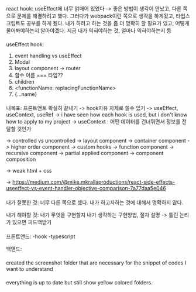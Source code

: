 react hook: useEffect에 너무 얽매어 있었다 -> 좋은 방법이 생각이 안났고, 다른 쪽으로 문제를 해결하려고 했다.
그러다가 webpack이런 쪽으로 생각을 하게됬고, 타입스크립트도 공부를 하게 됬다.
내가 하려고 하는 것을 좀 더 명확히 할 필요가 있고, 어떻게 물어봐야하는지 알아야겠다.
지금 내가 익혀야하는 것, 얼마나 익혀야하는지 등

####

useEffect hook:

1. event handling vs useEffect
2. Modal
3. layout component -> router
4. 함수 이름 === 타입??
5. children
6. <functionName: replacingFunctionName>
7. {...name}

####

내목표:
프론트앤트 확실히 끝내기
-> hook자유 자제로 쓸수 있기
-> useEffect, useContext, useRef
-> i have seen how each hook is used, but i don't know how to apply to my project
-> useContext : 어떤 데이터를 건너뛰면서 정보를 전달할 것인가

-> controlled vs uncontrolled
-> layout component
-> container component
-> higher order component
-> custom hooks
-> function component
-> recursive component
-> partial applied component
-> component composition

-> weak html + css

-> https://medium.com/@mike.mkrallaproductions/react-side-effects-useeffect-vs-event-handler-objective-comparison-7a77daa5e046

####

내가 잘못한 것:
너무 다른 쪽으로 셌다.
내가 하고자하는 것에 대해서 명확하지 않다.

내가 해야할 것:
내가 무엇을 구현할지
내가 생각하는 구현방법, 절차 설명 -> 틀린 논리가 있으면 피드백받기

####

프론트앤드:
-hook
-typescript

백앤드:

####

created the screenshot folder that are necessary for the snippet of codes I want to understand

####

everything is up to date but still show yellow colored folders.
